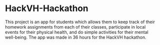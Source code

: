 # HackVH-Hackathon
This project is an app for students which allows them to keep track of their homework assignments from each of their classes, participate in local events for their physical health, and do simple activities for their mental well-being. The app was made in 36 hours for the HackVH hackathon.
